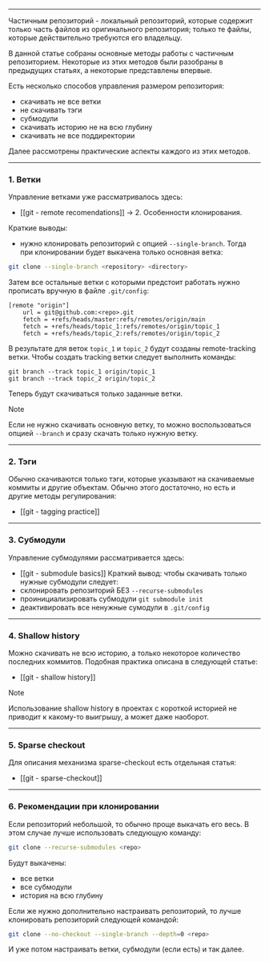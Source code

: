 ___
Частичным репозиторий - локальный репозиторий, которые содержит только часть файлов из оригинального репозитория; только те файлы, которые действительно требуются его владельцу.

В данной статье собраны основные методы работы с частичным репозиторием. Некоторые из этих методов были разобраны в предыдущих статьях, а некоторые представлены впервые.

Есть несколько способов управления размером репозитория:
- скачивать не все ветки
- не скачивать тэги
- субмодули
- скачивать историю не на всю глубину
- скачивать не все поддиректории

Далее рассмотрены практические аспекты каждого из этих методов.
___
### 1.  Ветки

Управление ветками уже рассматривалось здесь:
- [[git - remote recomendations]] -> 2.  Особенности клонирования.

Краткие выводы:
- нужно клонировать репозиторий с опцией `--single-branch`. Тогда при клонировании будет выкачена только основная ветка:
```bash
git clone --single-branch <repository> <directory>
```

Затем все остальные ветки с которыми предстоит работать нужно прописать вручную в файле `.git/config`:
```
[remote "origin"]
	url = git@github.com:<repo>.git
	fetch = +refs/heads/master:refs/remotes/origin/main
	fetch = +refs/heads/topic_1:refs/remotes/origin/topic_1
	fetch = +refs/heads/topic_2:refs/remotes/origin/topic_2
```
В результате для веток `topic_1` и `topic_2` будут созданы remote-tracking ветки. Чтобы создать tracking ветки следует выполнить команды:
```
git branch --track topic_1 origin/topic_1
git branch --track topic_2 origin/topic_2
```

Теперь будут скачиваться только заданные ветки.
>[!note]
>Если не нужно скачивать основную ветку, то можно воспользоваться опцией `--branch` и сразу скачать только нужную ветку.

___
### 2. Тэги

Обычно скачиваются только тэги, которые указывают на скачиваемые коммиты и другие объектам. Обычно этого достаточно, но есть и другие методы регулирования:
- [[git - tagging practice]]
___
### 3. Субмодули

Управление субмодулями рассматривается здесь:
- [[git - submodule basics]]
Краткий вывод: чтобы скачивать только нужные субмодули следует:
- склонировать репозиторий БЕЗ `--recurse-submodules`
- проинициализировать субмодули `git submodule init`
- деактивировать все ненужные сумодули в `.git/config`
___
### 4. Shallow history

Можно скачивать не всю историю, а только некоторое количество последних коммитов. Подобная практика описана в следующей статье:
- [[git - shallow history]]

>[!note]
>Использование shallow history в проектах с короткой историей не приводит к какому-то выигрышу, а может даже наоборот.

___
### 5. Sparse checkout

Для описания механизма sparse-checkout есть отдельная статья:
- [[git - sparse-checkout]]

___
### 6. Рекомендации при клонировании

Если репозиторий небольшой, то обычно проще выкачать его весь. В этом случае лучше использовать следующую команду:
```bash
git clone --recurse-submodules <repo>
```
Будут выкачены:
- все ветки
- все субмодули
- история на всю глубину

Если же нужно дополнительно настраивать репозиторий, то лучше клонировать репозиторий следующей командой:
```bash
git clone --no-checkout --single-branch --depth=0 <repo>
```
И уже потом настраивать ветки, субмодули (если есть) и так далее.
